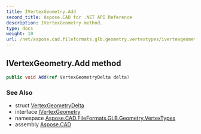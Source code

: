 ```yaml
---
title: IVertexGeometry.Add
second_title: Aspose.CAD for .NET API Reference
description: IVertexGeometry method. 
type: docs
weight: 10
url: /net/aspose.cad.fileformats.glb.geometry.vertextypes/ivertexgeometry/add/
---
```

## IVertexGeometry.Add method

```csharp
public void Add(ref VertexGeometryDelta delta)
```

### See Also

* struct [VertexGeometryDelta](../../vertexgeometrydelta/)
* interface [IVertexGeometry](../)
* namespace [Aspose.CAD.FileFormats.GLB.Geometry.VertexTypes](../../ivertexgeometry/)
* assembly [Aspose.CAD](../../../)


